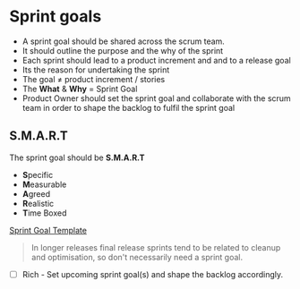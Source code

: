 # Sprint goals

- A sprint goal should be shared across the scrum team.
- It should outline the purpose and the why of the sprint
- Each sprint should lead to a product increment and and to a release goal
- Its the reason for undertaking the sprint
- The goal ≠ product increment / stories
- The **What** & **Why** = Sprint Goal
- Product Owner should set the sprint goal and collaborate with the scrum team in order to shape the backlog to fulfil the sprint goal

## S.M.A.R.T
The sprint goal should be **S.M.A.R.T**

- **S**pecific
- **M**easurable
- **A**greed
- **R**ealistic
- **T**ime Boxed


[Sprint Goal Template](http://www.romanpichler.com/tools/sprint-goal-template/)

> In longer releases final release sprints tend to be related to cleanup and optimisation, so don't necessarily need a sprint goal.



- [ ] Rich - Set upcoming sprint goal(s) and shape the backlog accordingly.
